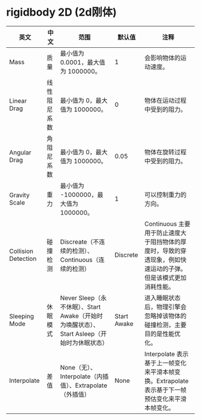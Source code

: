 # rigidbody 2D (2d刚体)

| 英文                  | 中文     | 范围                                       | 默认值         | 注释                                       |
| ------------------- | ------ | ---------------------------------------- | ----------- | ---------------------------------------- |
| Mass                | 质量     | 最小值为 0.0001，最大值为 1000000。                | 1           | 会影响物体的运动速度。                              |
| Linear Drag         | 线性阻尼系数 | 最小值为 0，最大值为 1000000。                     | 0           | 物体在运动过程中受到的阻力。                           |
| Angular Drag        | 角阻尼系数  | 最小值为 0，最大值为 1000000。                     | 0.05        | 物体在旋转过程中受到的阻力。                           |
| Gravity Scale       | 重力     | 最小值为 -1000000，最大值为 1000000。              | 1           | 可以控制重力的方向。                               |
| Collision Detection | 碰撞检测   | Discreate（不连续的检测）、Continuous（连续的检测）      | Discrete    | Continuous 主要用于防止速度大于阻挡物体的厚度时，导致的穿透现象，例如快速运动的子弹。但是该模式更加消耗性能。 |
| Sleeping Mode       | 休眠模式   | Never Sleep（永不休眠）、Start Awake（开始时为唤醒状态）、Start Asleep（开始时为休眠状态） | Start Awake | 进入睡眠状态后，物理引擎会忽略掉该物体的碰撞检测，主要目的是性能优化。      |
| Interpolate         | 差值     | None（无）、Interpolate（内插值）、Extrapolate（外插值） | None        | Interpolate 表示基于上一帧变化来平滑本帧变换。Extrapolate 表示基于下一帧预估变化来平滑本帧变化。 |